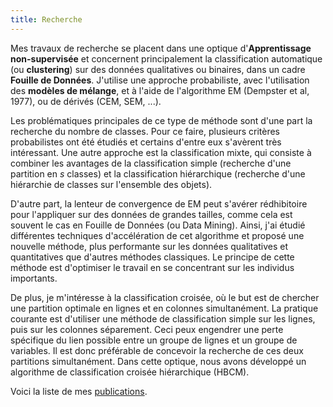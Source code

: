 ```yaml
---
title: Recherche
---
```


Mes travaux de recherche se placent dans une optique d'**Apprentissage non-supervisée** 
et concernent principalement la classification automatique (ou **clustering**) sur des 
données qualitatives ou binaires, dans un cadre **Fouille de Données**. J'utilise une 
approche probabiliste, avec l'utilisation des **modèles de mélange**, et à l'aide de 
l'algorithme EM (Dempster et al, 1977), ou de dérivés (CEM, SEM, ...). 
	
Les problématiques principales de ce type de méthode sont d'une part la recherche du 
nombre de classes. Pour ce faire, plusieurs critères probabilistes ont été étudiés 
et certains d'entre eux s'avèrent très intéressant. Une autre approche est la 
classification mixte, qui consiste à combiner les avantages de la classification simple 
(recherche d'une partition en $s$ classes) et la classification hiérarchique (recherche 
d'une hiérarchie de classes sur l'ensemble des objets).
	
D'autre part, la lenteur de convergence de EM peut s'avérer rédhibitoire pour l'appliquer 
sur des données de grandes tailles, comme cela est souvent le cas en Fouille de Données 
(ou Data Mining). Ainsi, j'ai étudié différentes techniques d'accélération de cet 
algorithme et proposé une nouvelle méthode, plus performante sur les données qualitatives 
et quantitatives que d'autres méthodes classiques. Le principe de cette méthode est 
d'optimiser le travail en se concentrant sur les individus importants.
	
De plus, je m'intéresse à la classification croisée, où le but est de chercher une 
partition optimale en lignes et en colonnes simultanément. La pratique courante est 
d'utiliser une méthode de classification simple sur les lignes, puis sur les colonnes 
séparement. Ceci peux engendrer une perte spécifique du lien possible entre un groupe 
de lignes et un groupe de variables. Il est donc préférable de concevoir la recherche 
de ces deux partitions simultanément. Dans cette optique, nous avons développé un 
algorithme de classification croisée hiérarchique (HBCM). 

Voici la liste de mes [publications](publications.html).
